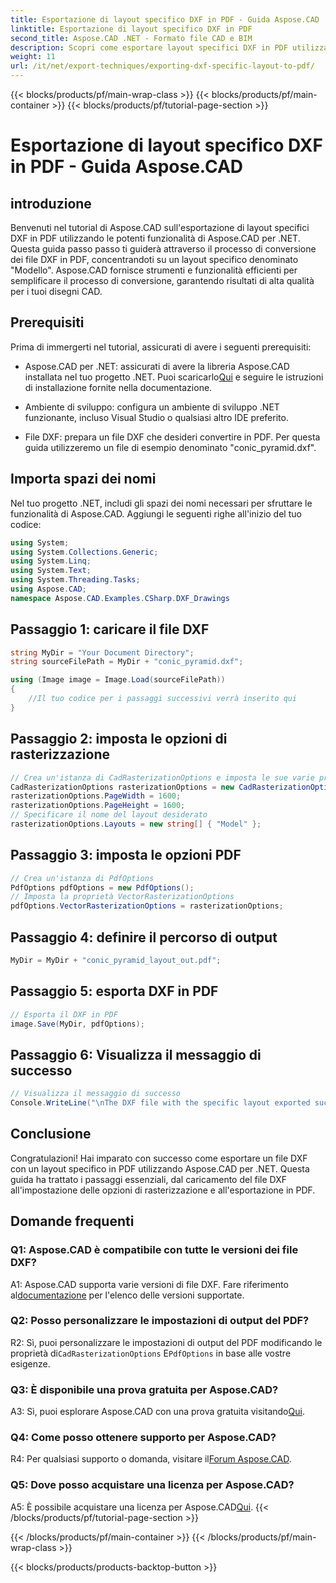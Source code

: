 ```yaml
---
title: Esportazione di layout specifico DXF in PDF - Guida Aspose.CAD
linktitle: Esportazione di layout specifico DXF in PDF
second_title: Aspose.CAD .NET - Formato file CAD e BIM
description: Scopri come esportare layout specifici DXF in PDF utilizzando Aspose.CAD per .NET. Segui la nostra guida passo passo per conversioni efficienti e di alta qualità.
weight: 11
url: /it/net/export-techniques/exporting-dxf-specific-layout-to-pdf/
---
```


{{< blocks/products/pf/main-wrap-class >}}
{{< blocks/products/pf/main-container >}}
{{< blocks/products/pf/tutorial-page-section >}}

# Esportazione di layout specifico DXF in PDF - Guida Aspose.CAD

## introduzione

Benvenuti nel tutorial di Aspose.CAD sull'esportazione di layout specifici DXF in PDF utilizzando le potenti funzionalità di Aspose.CAD per .NET. Questa guida passo passo ti guiderà attraverso il processo di conversione dei file DXF in PDF, concentrandoti su un layout specifico denominato "Modello". Aspose.CAD fornisce strumenti e funzionalità efficienti per semplificare il processo di conversione, garantendo risultati di alta qualità per i tuoi disegni CAD.

## Prerequisiti

Prima di immergerti nel tutorial, assicurati di avere i seguenti prerequisiti:

- Aspose.CAD per .NET: assicurati di avere la libreria Aspose.CAD installata nel tuo progetto .NET. Puoi scaricarlo[Qui](https://releases.aspose.com/cad/net/) e seguire le istruzioni di installazione fornite nella documentazione.

- Ambiente di sviluppo: configura un ambiente di sviluppo .NET funzionante, incluso Visual Studio o qualsiasi altro IDE preferito.

- File DXF: prepara un file DXF che desideri convertire in PDF. Per questa guida utilizzeremo un file di esempio denominato "conic_pyramid.dxf".

## Importa spazi dei nomi

Nel tuo progetto .NET, includi gli spazi dei nomi necessari per sfruttare le funzionalità di Aspose.CAD. Aggiungi le seguenti righe all'inizio del tuo codice:

```csharp
using System;
using System.Collections.Generic;
using System.Linq;
using System.Text;
using System.Threading.Tasks;
using Aspose.CAD;
namespace Aspose.CAD.Examples.CSharp.DXF_Drawings

```

## Passaggio 1: caricare il file DXF

```csharp
string MyDir = "Your Document Directory";
string sourceFilePath = MyDir + "conic_pyramid.dxf";

using (Image image = Image.Load(sourceFilePath))
{
    //Il tuo codice per i passaggi successivi verrà inserito qui
}
```

## Passaggio 2: imposta le opzioni di rasterizzazione

```csharp
// Crea un'istanza di CadRasterizationOptions e imposta le sue varie proprietà
CadRasterizationOptions rasterizationOptions = new CadRasterizationOptions();
rasterizationOptions.PageWidth = 1600;
rasterizationOptions.PageHeight = 1600;
// Specificare il nome del layout desiderato
rasterizationOptions.Layouts = new string[] { "Model" };
```

## Passaggio 3: imposta le opzioni PDF

```csharp
// Crea un'istanza di PdfOptions
PdfOptions pdfOptions = new PdfOptions();
// Imposta la proprietà VectorRasterizationOptions
pdfOptions.VectorRasterizationOptions = rasterizationOptions;
```

## Passaggio 4: definire il percorso di output

```csharp
MyDir = MyDir + "conic_pyramid_layout_out.pdf";
```

## Passaggio 5: esporta DXF in PDF

```csharp
// Esporta il DXF in PDF
image.Save(MyDir, pdfOptions);
```

## Passaggio 6: Visualizza il messaggio di successo

```csharp
// Visualizza il messaggio di successo
Console.WriteLine("\nThe DXF file with the specific layout exported successfully to PDF.\nFile saved at " + MyDir);
```

## Conclusione

Congratulazioni! Hai imparato con successo come esportare un file DXF con un layout specifico in PDF utilizzando Aspose.CAD per .NET. Questa guida ha trattato i passaggi essenziali, dal caricamento del file DXF all'impostazione delle opzioni di rasterizzazione e all'esportazione in PDF.

## Domande frequenti

### Q1: Aspose.CAD è compatibile con tutte le versioni dei file DXF?

 A1: Aspose.CAD supporta varie versioni di file DXF. Fare riferimento al[documentazione](https://reference.aspose.com/cad/net/) per l'elenco delle versioni supportate.

### Q2: Posso personalizzare le impostazioni di output del PDF?

R2: Sì, puoi personalizzare le impostazioni di output del PDF modificando le proprietà di`CadRasterizationOptions` E`PdfOptions` in base alle vostre esigenze.

### Q3: È disponibile una prova gratuita per Aspose.CAD?

 A3: Sì, puoi esplorare Aspose.CAD con una prova gratuita visitando[Qui](https://releases.aspose.com/).

### Q4: Come posso ottenere supporto per Aspose.CAD?

 R4: Per qualsiasi supporto o domanda, visitare il[Forum Aspose.CAD](https://forum.aspose.com/c/cad/19).

### Q5: Dove posso acquistare una licenza per Aspose.CAD?

 A5: È possibile acquistare una licenza per Aspose.CAD[Qui](https://purchase.aspose.com/buy).
{{< /blocks/products/pf/tutorial-page-section >}}

{{< /blocks/products/pf/main-container >}}
{{< /blocks/products/pf/main-wrap-class >}}

{{< blocks/products/products-backtop-button >}}
